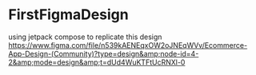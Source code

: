 # FirstFigmaDesign
using jetpack compose to replicate this design https://www.figma.com/file/n539kAENEqxOW2oJNEqWVv/Ecommerce-App-Design-(Community)?type=design&amp;node-id=4-2&amp;mode=design&amp;t=dUd4WuKTFtUcRNXl-0
